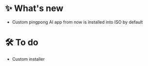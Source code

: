 # ✨ What's new
- Custom pingpong AI app from now is installed into ISO by default

# 🛠️ To do
- Custom installer
